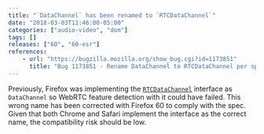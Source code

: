```yaml
---
title: "`DataChannel` has been renamed to `RTCDataChannel`"
date: "2018-03-03T11:46:00-05:00"
categories: ["audio-video", "dom"]
tags: []
releases: ["60", "60-esr"]
references:
    - url: "https://bugzilla.mozilla.org/show_bug.cgi?id=1173851"
      title: "Bug 1173851 - Rename DataChannel to RTCDataChannel per specification"
---
```

Previously, Firefox was implementing the [`RTCDataChannel`](https://developer.mozilla.org/docs/Web/API/RTCDataChannel) interface as `DataChannel` so WebRTC feature detection with it could have failed. This wrong name has been corrected with Firefox 60 to comply with the spec. Given that both Chrome and Safari implement the interface as the correct name, the compatibility risk should be low.
